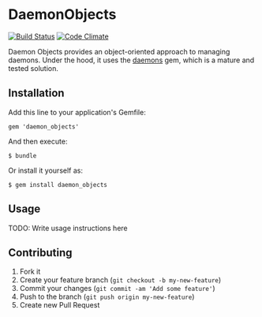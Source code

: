# DaemonObjects
[![Build Status](https://travis-ci.org/craigisrael/daemon_objects.png)](https://travis-ci.org/craigisrael/daemon_objects)
[![Code Climate](https://codeclimate.com/github/craigisrael/daemon_objects.png)](https://codeclimate.com/github/craigisrael/daemon_objects)

Daemon Objects provides an object-oriented approach to managing daemons.  Under the hood, it uses the
[daemons](http://daemons.rubyforge.org) gem, which is a mature and tested solution.

## Installation

Add this line to your application's Gemfile:

    gem 'daemon_objects'

And then execute:

    $ bundle

Or install it yourself as:

    $ gem install daemon_objects

## Usage

TODO: Write usage instructions here

## Contributing

1. Fork it
2. Create your feature branch (`git checkout -b my-new-feature`)
3. Commit your changes (`git commit -am 'Add some feature'`)
4. Push to the branch (`git push origin my-new-feature`)
5. Create new Pull Request
